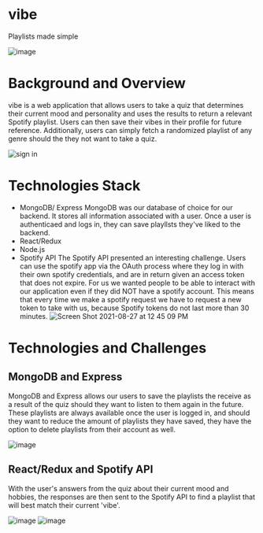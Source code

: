 # vibe
Playlists made simple

![image](https://user-images.githubusercontent.com/63977819/131040542-c9e43ae2-b16d-4b26-a418-b97756d76a7e.png)

# Background and Overview

vibe is a web application that allows users to take a quiz that determines their current mood and personality and uses the results to return a relevant Spotify playlist.  Users can then save their vibes in their profile for future reference.  Additionally, users can simply fetch a randomized playlist of any genre should the they not want to take a quiz.

![sign in](https://user-images.githubusercontent.com/63977819/131042366-333c9abf-85c0-4046-b866-472ad41fd358.gif)

# Technologies Stack
* MongoDB/ Express
  MongoDB was our database of choice for our backend. It stores all information associated with a user. Once a user is authenticaed and logs in, they can save playllsts they've liked to the backend.
* React/Redux
* Node.js
* Spotify API
  The Spotify API presented an interesting challenge. Users can use the spotify app via the OAuth process where they log in with their own spotify credentials, and are in return given an access token that does not expire. For us we wanted people to be able to interact with our application even if they did NOT have a spotify account. This means that every time we make a spotify request we have to request a new token to take with us, because Spotify tokens do not last more than 30 minutes. 
![Screen Shot 2021-08-27 at 12 45 09 PM](https://user-images.githubusercontent.com/76980320/131161228-4d55787e-2ec5-4858-8e9d-432213c682e9.png)


# Technologies and Challenges

## MongoDB and Express

MongoDB and Express allows our users to save the playlists the receive as a result of the quiz should they want to listen to them again in the future.  These playlists are always available once the user is logged in, and should they want to reduce the amount of playlists they have saved, they have the option to delete playlists from their account as well. 

![image](https://user-images.githubusercontent.com/63977819/131043384-66efa3d8-462c-4f82-a515-027f2dd84345.png)

## React/Redux and Spotify API

With the user's answers from the quiz about their current mood and hobbies, the responses are then sent to the Spotify API to find a playlist that will best match their current 'vibe'.  

![image](https://user-images.githubusercontent.com/63977819/131043294-2f9e85b1-33dd-4366-b69a-904e35ad2558.png)
![image](https://user-images.githubusercontent.com/63977819/131043329-ffd67888-4944-4aad-880c-e5f30cdaee45.png)
